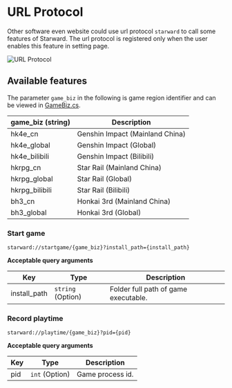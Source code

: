 # URL Protocol

Other software even website could use url protocol `starward` to call some features of Starward. The url protocol is registered only when the user enables this feature in setting page.

![URL Protocol](https://user-images.githubusercontent.com/61003590/278273851-7c614cde-d8c4-403b-876e-cecc3570f684.png)


## Available features

The parameter `game_biz`  in the following is game region identifier and can be viewed in [GameBiz.cs](https://github.com/Scighost/Starward/blob/main/src/Starward.Core/GameBiz.cs).

| game_biz (string) | Description                             |
| ----------------- | --------------------------------------- |
| hk4e_cn           | Genshin Impact (Mainland China)         |
| hk4e_global       | Genshin Impact (Global)                 |
| hk4e_bilibili     | Genshin Impact (Bilibili)               |
| hkrpg_cn          | Star Rail (Mainland China)              |
| hkrpg_global      | Star Rail (Global)                      |
| hkrpg_bilibili    | Star Rail (Bilibili)                    |
| bh3_cn            | Honkai 3rd (Mainland China)             |
| bh3_global        | Honkai 3rd (Global)                     |


### Start game

```
starward://startgame/{game_biz}?install_path={install_path}
```

**Acceptable query arguments**

|Key|Type|Description|
|---|---|---|
|install_path| `string` (Option) | Folder full path of game executable. |


### Record playtime

```
starward://playtime/{game_biz}?pid={pid}
```

**Acceptable query arguments**

|Key|Type|Description|
|---|---|---|
|pid| `int` (Option) | Game process id. |
